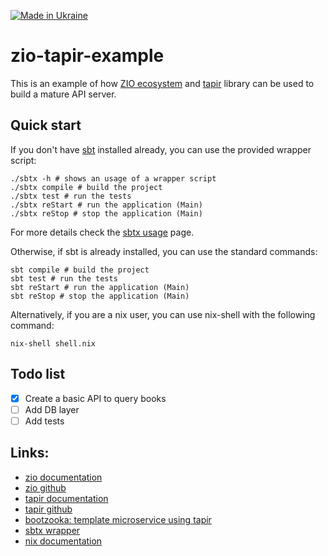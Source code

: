 [![Made in Ukraine](https://img.shields.io/badge/made_in-Ukraine-ffd700.svg?labelColor=0057b7)](https://stand-with-ukraine.pp.ua)

zio-tapir-example
===

This is an example of how [ZIO ecosystem](https://zio.dev/ecosystem/) and [tapir](https://tapir.softwaremill.com/) library can be used to build a mature API server.

## Quick start

If you don't have [sbt](https://www.scala-sbt.org) installed already, you can use the provided wrapper script:

```shell
./sbtx -h # shows an usage of a wrapper script
./sbtx compile # build the project
./sbtx test # run the tests
./sbtx reStart # run the application (Main)
./sbtx reStop # stop the application (Main)
```

For more details check the [sbtx usage](https://github.com/dwijnand/sbt-extras#sbt--h) page.

Otherwise, if sbt is already installed, you can use the standard commands:

```shell
sbt compile # build the project
sbt test # run the tests
sbt reStart # run the application (Main)
sbt reStop # stop the application (Main)
```

Alternatively, if you are a nix user, you can use nix-shell with the following command:

```shell
nix-shell shell.nix
```

## Todo list

- [x] Create a basic API to query books
- [ ] Add DB layer
- [ ] Add tests

## Links:

* [zio documentation](https://zio.dev/overview/getting-started)
* [zio github](https://github.com/zio)
* [tapir documentation](https://tapir.softwaremill.com/)
* [tapir github](https://github.com/softwaremill/tapir)
* [bootzooka: template microservice using tapir](https://softwaremill.github.io/bootzooka/)
* [sbtx wrapper](https://github.com/dwijnand/sbt-extras#installation)
* [nix documentation](https://nixos.org/manual/nix/stable/)
